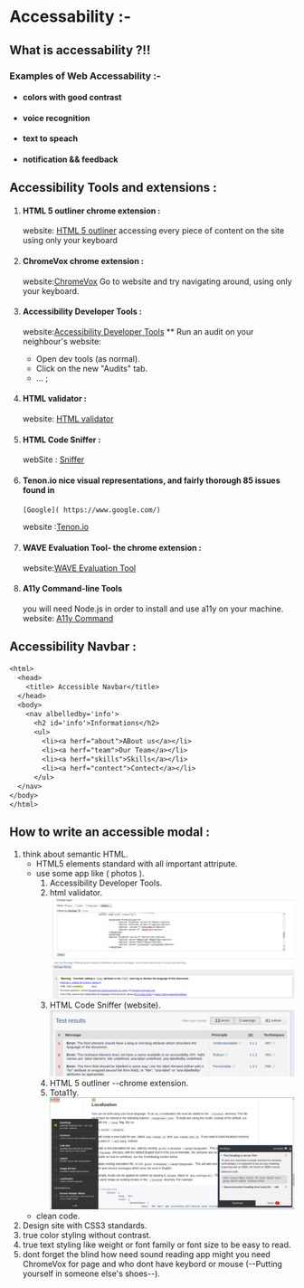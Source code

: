 # Accessability :- 
## What is accessability ?!! 
### Examples of Web Accessability  :- 
- #### colors with good contrast 
- #### voice recognition 
- #### text to speach 
- #### notification && feedback 

## Accessibility Tools and extensions :
 1. #### HTML 5 outliner chrome extension :
    website: [HTML 5 outliner](https://chrome.google.com/webstore/detail/html5-outliner/afoibpobokebhgfnknfndkgemglggomo?hl=en)
    accessing every piece of content on the site using only your keyboard
    
 2. #### ChromeVox chrome extension :
    website:[ChromeVox](https://chrome.google.com/webstore/detail/chromevox/kgejglhpjiefppelpmljglcjbhoiplfn?hl=en)
    Go to website and try navigating around, using only your keyboard.
    
 3. #### Accessibility Developer Tools :
    website:[Accessibility Developer Tools](https://chrome.google.com/webstore/detail/accessibility-developer-t/fpkknkljclfencbdbgkenhalefipecmb?hl=en)
    ** Run an audit on your neighbour's website:
      - Open dev tools (as normal).
      - Click on the new "Audits" tab.
      - ... ;
 4. #### HTML validator :
    website: [HTML validator](https://validator.w3.org/nu/)
    
 5. #### HTML Code Sniffer :
    webSite : [Sniffer](http://squizlabs.github.io/HTML_CodeSniffer/)
    
 6. #### Tenon.io nice visual representations, and fairly thorough 85 issues found in
        [Google]( https://www.google.com/)
    website :[Tenon.io](Tenon.io)  

 7. #### WAVE Evaluation Tool- the chrome extension :
    website:[WAVE Evaluation Tool](https://chrome.google.com/webstore/detail/wave-evaluation-tool/jbbplnpkjmmeebjpijfedlgcdilocofh/related)     
      
 8. #### A11y Command-line Tools 
    you will need Node.js in order to install and use a11y on your machine.
    website: [A11y Command](https://addyosmani.com/a11y/)   


## Accessibility Navbar :

```
<html>
  <head>
    <title> Accessible Navbar</title>
  </head>
  <body>
    <nav albelledby='info'>
      <h2 id='info'>Informations</h2>
      <ul>
        <li><a herf="about">ABout us</a></li>
        <li><a herf="team">Our Team</a></li>
        <li><a herf="skills">Skills</a></li>
        <li><a herf="contect">Contect</a></li>
      </ul>
  </nav>
</body>
</html>
```


## How to write an accessible modal :
1. think about semantic HTML.
    - HTML5 elements standard with all important attripute.
    - use some app like ( photos ).
        1. Accessibility Developer Tools.
        2. html validator. ![](img/validator.png)
        3. HTML Code Sniffer (website). ![](img/Sniffer.png)
        4. HTML 5 outliner --chrome extension.
        5. Tota11y. ![](img/Tota11y.png)
    - clean code.
2. Design site with CSS3 standards.
3. true color styling without contrast.
4. true text styling like weight or font family or font size to be easy to read.
5. dont forget the blind how need sound reading app might you need ChromeVox for page and who dont have keybord or mouse (--Putting yourself in someone else's shoes--).
